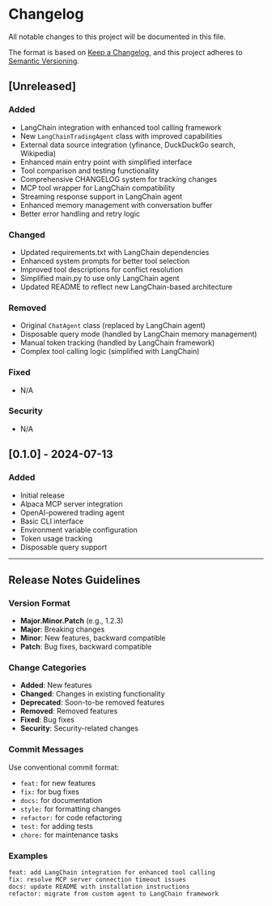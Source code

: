 # Changelog

All notable changes to this project will be documented in this file.

The format is based on [Keep a Changelog](https://keepachangelog.com/en/1.0.0/),
and this project adheres to [Semantic Versioning](https://semver.org/spec/v2.0.0.html).

## [Unreleased]

### Added
- LangChain integration with enhanced tool calling framework
- New `LangChainTradingAgent` class with improved capabilities
- External data source integration (yfinance, DuckDuckGo search, Wikipedia)
- Enhanced main entry point with simplified interface
- Tool comparison and testing functionality
- Comprehensive CHANGELOG system for tracking changes
- MCP tool wrapper for LangChain compatibility
- Streaming response support in LangChain agent
- Enhanced memory management with conversation buffer
- Better error handling and retry logic

### Changed
- Updated requirements.txt with LangChain dependencies
- Enhanced system prompts for better tool selection
- Improved tool descriptions for conflict resolution
- Simplified main.py to use only LangChain agent
- Updated README to reflect new LangChain-based architecture

### Removed
- Original `ChatAgent` class (replaced by LangChain agent)
- Disposable query mode (handled by LangChain memory management)
- Manual token tracking (handled by LangChain framework)
- Complex tool calling logic (simplified with LangChain)

### Fixed
- N/A

### Security
- N/A

## [0.1.0] - 2024-07-13

### Added
- Initial release
- Alpaca MCP server integration
- OpenAI-powered trading agent
- Basic CLI interface
- Environment variable configuration
- Token usage tracking
- Disposable query support

---

## Release Notes Guidelines

### Version Format
- **Major.Minor.Patch** (e.g., 1.2.3)
- **Major**: Breaking changes
- **Minor**: New features, backward compatible
- **Patch**: Bug fixes, backward compatible

### Change Categories
- **Added**: New features
- **Changed**: Changes in existing functionality
- **Deprecated**: Soon-to-be removed features
- **Removed**: Removed features
- **Fixed**: Bug fixes
- **Security**: Security-related changes

### Commit Messages
Use conventional commit format:
- `feat:` for new features
- `fix:` for bug fixes
- `docs:` for documentation
- `style:` for formatting changes
- `refactor:` for code refactoring
- `test:` for adding tests
- `chore:` for maintenance tasks

### Examples
```
feat: add LangChain integration for enhanced tool calling
fix: resolve MCP server connection timeout issues
docs: update README with installation instructions
refactor: migrate from custom agent to LangChain framework
``` 